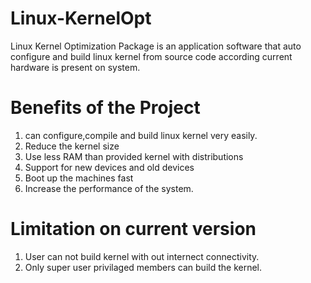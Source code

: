 Linux-KernelOpt
===============

Linux Kernel Optimization Package is an application software that auto configure and build linux kernel from source code according current hardware is present on system.

Benefits of the Project
=======================

1. can configure,compile and build linux kernel very easily.
2. Reduce the kernel size
3. Use less RAM than provided kernel with distributions
4. Support for new devices and old devices
5. Boot up the machines fast
6. Increase the performance of the system.

Limitation on current version
============================
1. User can not build kernel with out internect connectivity.
2. Only super user privilaged members can build the kernel.
